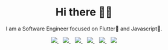 <h1 align='center'>Hi there 👋🏾</h1>

<p align='center'>I am a Software Engineer focused on Flutter💙 and Javascript💛. </p>

<p align='center'>
<a href="https://twitter.com/iamjideguru">
  <img src="https://img.shields.io/badge/twitter-%231DA1F2.svg?&style=for-the-badge&logo=twitter&logoColor=white" />
</a>&nbsp;&nbsp;
<a href="https://www.linkedin.com/in/festus-babajide-olusegun-b2b197128">
  <img src="https://img.shields.io/badge/linkedin-%230077B5.svg?&style=for-the-badge&logo=linkedin&logoColor=white" />
</a>&nbsp;&nbsp;
<a href="https://medium.com/@jideguru">
  <img src="https://img.shields.io/badge/medium-%2312100E.svg?&style=for-the-badge&logo=medium&logoColor=white" />
</a>&nbsp;&nbsp;
<a href="mailto:guruliciousjide@gmail.com">
  <img src="https://img.shields.io/badge/email me-%23D14836.svg?&style=for-the-badge&logo=gmail&logoColor=white" />
</a>&nbsp;&nbsp;
<a href="http://wa.me/22961701427?text=Hello Jide">
  <img src="https://img.shields.io/badge/whatsapp-%34B7F1.svg?&style=for-the-badge&logo=whatsapp&logoColor=white" />
</a>&nbsp;&nbsp;
<img src="https://gpvc.arturio.dev/jideguru" />
</p>



<!--
<img src="https://github-readme-stats.vercel.app/api?username=jideguru&&show_icons=true&title_color=ffffff&icon_color=bb2acf&text_color=daf7dc&bg_color=191919">
-->


<!--
<p align='center'>
  <a href="https://stackoverflow.com/users/10835183/jideguru">
  <img src="https://img.shields.io/stackexchange/stackoverflow/r/10835183?style=for-the-badge" />
</a>&nbsp;&nbsp;
</p>
-->


<!--
</p>
<p align='center'>
<a href="https://stackoverflow.com/users/10835183/jideguru"><img src="https://stackoverflow.com/users/flair/10835183.png" width="208" height="58" alt="profile for JideGuru at Stack Overflow, Q&amp;A for professional and enthusiast programmers" title="profile for JideGuru at Stack Overflow, Q&amp;A for professional and enthusiast programmers"></a>&nbsp;&nbsp;
</p>
-->
